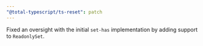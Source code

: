 ```yaml
---
"@total-typescript/ts-reset": patch
---
```


Fixed an oversight with the initial `set-has` implementation by adding support to `ReadonlySet`.
